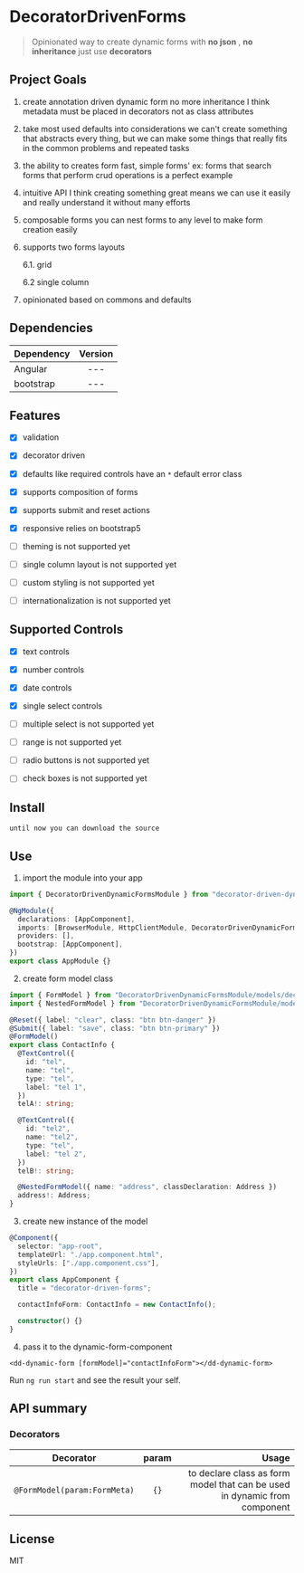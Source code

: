 # DecoratorDrivenForms

> Opinionated way to create dynamic forms with **no json** , **no inheritance**
> just use **decorators**

## Project Goals

1. create annotation driven dynamic form no more inheritance I think metadata must be placed in decorators not as
   class attributes
2. take most used defaults into considerations we can't create something that abstracts every thing, but we can make
   some things that really fits in the common problems and repeated tasks
3. the ability to creates form fast, simple forms' ex: forms that search forms that perform crud operations
   is a perfect example
4. intuitive API I think creating something great means we can use it easily and really understand it without many efforts
5. composable forms you can nest forms to any level to make form creation easily
6. supports two forms layouts

   6.1. grid

   6.2 single column

7. opinionated based on commons and defaults

## Dependencies

| Dependency | Version |
| ---------- | :-----: |
| Angular    |   ---   |
| bootstrap  |   ---   |

## Features

- [x] validation
- [x] decorator driven
- [x] defaults like required controls have an `*` default error class
- [x] supports composition of forms
- [x] supports submit and reset actions
- [x] responsive relies on bootstrap5

- [ ] theming is not supported yet
- [ ] single column layout is not supported yet
- [ ] custom styling is not supported yet
- [ ] internationalization is not supported yet

## Supported Controls

- [x] text controls

- [x] number controls

- [x] date controls

- [x] single select controls

- [ ] multiple select is not supported yet
- [ ] range is not supported yet
- [ ] radio buttons is not supported yet
- [ ] check boxes is not supported yet

## Install

`until now you can download the source `

[`npm install decorator-driven-dynamic-forms --save`]: #

## Use

1. import the module into your app

```typescript
import { DecoratorDrivenDynamicFormsModule } from "decorator-driven-dynamic-forms.module";

@NgModule({
  declarations: [AppComponent],
  imports: [BrowserModule, HttpClientModule, DecoratorDrivenDynamicFormsModule],
  providers: [],
  bootstrap: [AppComponent],
})
export class AppModule {}
```

2. create form model class

```typescript
import { FormModel } from "DecoratorDrivenDynamicFormsModule/models/decorators/form-model";
import { NestedFormModel } from "DecoratorDrivenDynamicFormsModule/models/decorators/nested-form-model";

@Reset({ label: "clear", class: "btn btn-danger" })
@Submit({ label: "save", class: "btn btn-primary" })
@FormModel()
export class ContactInfo {
  @TextControl({
    id: "tel",
    name: "tel",
    type: "tel",
    label: "tel 1",
  })
  telA!: string;

  @TextControl({
    id: "tel2",
    name: "tel2",
    type: "tel",
    label: "tel 2",
  })
  telB!: string;

  @NestedFormModel({ name: "address", classDeclaration: Address })
  address!: Address;
}
```

3. create new instance of the model

```typescript
@Component({
  selector: "app-root",
  templateUrl: "./app.component.html",
  styleUrls: ["./app.component.css"],
})
export class AppComponent {
  title = "decorator-driven-forms";

  contactInfoForm: ContactInfo = new ContactInfo();

  constructor() {}
}
```

4. pass it to the dynamic-form-component

```angular2html
<dd-dynamic-form [formModel]="contactInfoForm"></dd-dynamic-form>
```

Run `ng run start` and see the result your self.

## API summary

### Decorators

| Decorator                    | param |                                                                     Usage |
| ---------------------------- | :---: | ------------------------------------------------------------------------: |
| `@FormModel(param:FormMeta)` | `{}`  | to declare class as form model that can be used in dynamic from component |

## License

MIT
